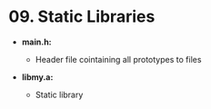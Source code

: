 # 09. Static Libraries

* **main.h:**
    * Header file cointaining all prototypes to files 

* **libmy.a:**
    * Static library

